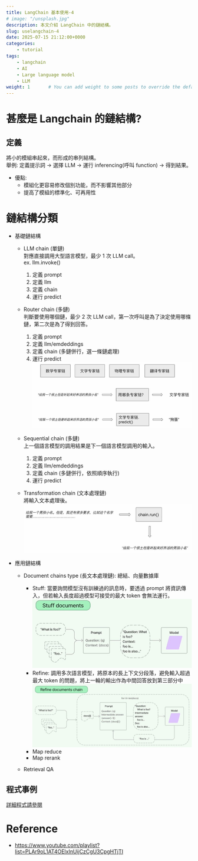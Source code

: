 ```yaml
---
title: LangChain 基本使用-4
# image: "/unsplash.jpg"
description: 本文介紹 LangChain 中的鏈結構。
slug: uselangchain-4
date: 2025-07-15 21:12:00+0000
categories:
    - tutorial
tags:
    - langchain
    - AI
    - Large language model
    - LLM
weight: 1       # You can add weight to some posts to override the default sorting (date descending)
---
```


# 甚麼是 Langchain 的鏈結構?
## 定義  
將小的模組串起來，而形成的串列結構。  
舉例: 定義提示詞 -> 選擇 LLM -> 運行 inferencing(呼叫 function) -> 得到結果。

* 優點:
    * 模組化更容易修改個別功能，而不影響其他部分
    * 提高了模組的標準化、可再用性

# 鏈結構分類  
* 基礎鏈結構
    * LLM chain (單鏈)  
        對應直接調用大型語言模型，最少 1 次 LLM call。  
        ex. llm.invoke()  
        1. 定義 prompt
        2. 定義 llm
        3. 定義 chain
        4. 運行 predict

    * Router chain (多鏈)  
        判斷要使用哪個鏈，最少 2 次 LLM call，第一次呼叫是為了決定使用哪條鏈，第二次是為了得到回答。  
        1. 定義 prompt
        2. 定義 llm/emdeddings
        3. 定義 chain (多鏈併行，選一條鏈處理)
        4. 運行 predict
    ![Data_Connection](./image/Router_chain.JPG)

    * Sequential chain (多鏈)  
        上一個語言模型的調用結果是下一個語言模型調用的輸入。
        1. 定義 prompt
        2. 定義 llm/emdeddings
        3. 定義 chain (多鏈併行，依照順序執行)
        4. 運行 predict

    * Transformation chain (文本處理鏈)  
        將輸入文本處理後。
        ![Data_Connection](./image/Transformation_chain.JPG)

* 應用鏈結構
    * Document chains type (長文本處理鏈): 總結、向量數據庫
        * Stuff: 
            當要詢問模型沒有訓練過的訊息時，要透過 prompt 將資訊傳入，但若輸入長度超過模型可接受的最大 token 會無法運行。
            ![Data_Connection](./image/Stuff.JPG)
        * Refine: 
            調用多次語言模型，將原本的長上下文分段落，避免輸入超過最大 token 的問題，將上一輪的輸出作為中間回答放到第三部分中
            ![Data_Connection](./image/Refine.JPG)
        * Map reduce
        * Map rerank

    * Retrieval QA


## 程式事例  
[詳細程式請參閱](https://github.com/Dandelionlibra/Dandelionlibra.github.io/blob/main/content/post/langchain/example/LangChain_link.ipynb)

# Reference
* https://www.youtube.com/playlist?list=PLAr9oL1AT4OElxInUijCzCgU3CpgHTjTI
